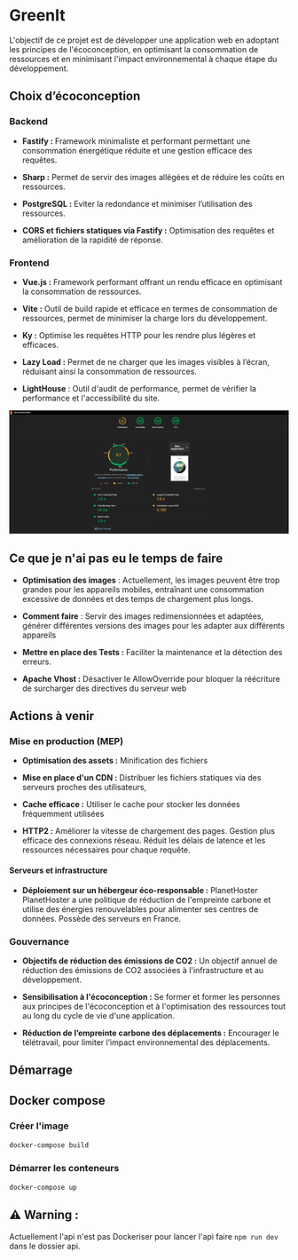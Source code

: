 # GreenIt
L'objectif de ce projet est de développer une application web en adoptant les principes de l'écoconception, en optimisant la consommation de ressources et en minimisant l'impact environnemental à chaque étape du développement.
## Choix d’écoconception

### Backend
- **Fastify :** Framework minimaliste et performant permettant une consommation énergétique réduite et une gestion efficace des requêtes.

- **Sharp :** Permet de servir des images allégées et de réduire les coûts en ressources.

- **PostgreSQL :** Eviter la redondance et minimiser l’utilisation des ressources.

- **CORS et fichiers statiques via Fastify :** Optimisation des requêtes et amélioration de la rapidité de réponse.

### Frontend

- **Vue.js :** Framework performant offrant un rendu efficace en optimisant la consommation de ressources.

- **Vite :** Outil de build rapide et efficace en termes de consommation de ressources, permet de minimiser la charge lors du développement.

- **Ky :** Optimise les requêtes HTTP pour les rendre plus légères et efficaces.

- **Lazy Load :** Permet de ne charger que les images visibles à l’écran, réduisant ainsi la consommation de ressources.

- **LightHouse** : Outil d'audit de performance, permet de vérifier la performance et l'accessibilité du site.

![Image du lightouse du projet](./lighthouse.png)

## Ce que je n'ai pas eu le temps de faire
- **Optimisation des images** : 
Actuellement, les images peuvent être trop grandes pour les appareils mobiles, entraînant une consommation excessive de données et des temps de chargement plus longs.

- **Comment faire** : Servir des images redimensionnées et adaptées, générer différentes versions des images pour les adapter aux différents appareils

- **Mettre en place des Tests :** Faciliter la maintenance et la détection des erreurs.

- **Apache Vhost :**  Désactiver le AllowOverride pour bloquer la réécriture
de surcharger des directives du serveur web

## Actions à venir

### Mise en production (MEP)
- **Optimisation des assets :**  Minification des fichiers  

- **Mise en place d'un CDN :** Distribuer les fichiers statiques via des serveurs proches des utilisateurs,

- **Cache efficace :** Utiliser le cache pour stocker les données fréquemment utilisées

- **HTTP2 :** Améliorer la vitesse de chargement des pages. Gestion plus efficace des connexions réseau. Réduit les délais de latence et les ressources nécessaires pour chaque requête.

#### Serveurs et infrastructure 
- **Déploiement sur un hébergeur éco-responsable :** PlanetHoster
PlanetHoster a une politique de réduction de l'empreinte carbone et utilise des énergies renouvelables pour alimenter ses centres de données. Possède des serveurs en France. 

### Gouvernance
- **Objectifs de réduction des émissions de CO2 :** 
 Un objectif annuel de réduction des émissions de CO2 associées à l'infrastructure et au développement.

- **Sensibilisation à l'écoconception :**
  Se former et former les personnes aux principes de l'écoconception et à l'optimisation des ressources tout au long du cycle de vie d'une application. 


- **Réduction de l’empreinte carbone des déplacements :**
  Encourager le télétravail, pour limiter l’impact environnemental des déplacements.



## Démarrage

## Docker compose
### Créer l'image
```bash
docker-compose build
```
### Démarrer les conteneurs
```bash
docker-compose up
```
## ⚠️ **Warning :**
Actuellement l'api n'est pas Dockeriser pour lancer l'api faire ``npm run dev`` dans le dossier api.



